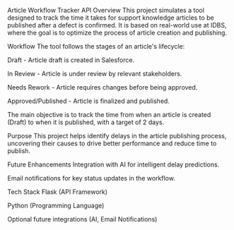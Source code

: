 Article Workflow Tracker API
Overview
This project simulates a tool designed to track the time it takes for support knowledge articles to be published after a defect is confirmed. It is based on real-world use at IDBS, where the goal is to optimize the process of article creation and publishing.

Workflow
The tool follows the stages of an article's lifecycle:

Draft - Article draft is created in Salesforce.

In Review - Article is under review by relevant stakeholders.

Needs Rework - Article requires changes before being approved.

Approved/Published - Article is finalized and published.

The main objective is to track the time from when an article is created (Draft) to when it is published, with a target of 2 days.

Purpose
This project helps identify delays in the article publishing process, uncovering their causes to drive better performance and reduce time to publish.

Future Enhancements
Integration with AI for intelligent delay predictions.

Email notifications for key status updates in the workflow.

Tech Stack
Flask (API Framework)

Python (Programming Language)

Optional future integrations (AI, Email Notifications)
